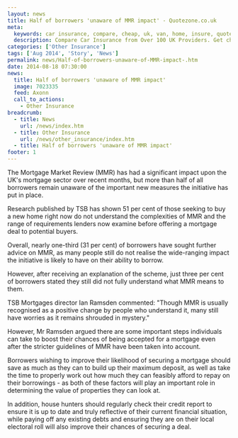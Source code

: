 ```yaml
---
layout: news
title: Half of borrowers 'unaware of MMR impact' - Quotezone.co.uk
meta:
  keywords: car insurance, compare, cheap, uk, van, home, insure, quotes, online, comparison, bike, loans, life
  description: Compare Car Insurance from Over 100 UK Providers. Get cheap quotes online now using our fast, free, secure comparison site
categories: ['Other Insurance']
tags: ['Aug 2014', 'Story', 'News']
permalink: news/Half-of-borrowers-unaware-of-MMR-impact-.htm
date: 2014-08-18 07:30:00
news:
  title: Half of borrowers 'unaware of MMR impact'
  image: 7023335
  feed: Axonn
  call_to_actions:
    - Other Insurance
breadcrumb:
  - title: News
    url: /news/index.htm
  - title: Other Insurance
    url: /news/other_insurance/index.htm
  - title: Half of borrowers 'unaware of MMR impact'
footer: 1
---
```


The Mortgage Market Review (MMR) has had a significant impact upon the UK&#39;s mortgage sector over recent months, but more than half of all borrowers remain unaware of the important new measures the initiative has put in place.

Research published by TSB has shown 51 per cent of those seeking to buy a new home right now do not understand the complexities of MMR and the range of requirements lenders now examine before offering a mortgage deal to potential buyers.

Overall, nearly one-third (31 per cent) of borrowers have sought further advice on MMR, as many people still do not realise the wide-ranging impact the initiative is likely to have on their ability to borrow.

However, after receiving an explanation of the scheme, just three per cent of borrowers stated they still did not fully understand what MMR means to them.

TSB Mortgages director Ian Ramsden commented: &quot;Though MMR is usually recognised as a positive change by people who understand it, many still have worries as it remains shrouded in mystery.&quot;

However, Mr Ramsden argued there are some important steps individuals can take to boost their chances of being accepted for a mortgage even after the stricter guidelines of MMR have been taken into account.

Borrowers wishing to improve their likelihood of securing a mortgage should save as much as they can to build up their maximum deposit, as well as take the time to properly work out how much they can feasibly afford to repay on their borrowings - as both of these factors will play an important role in determining the value of properties they can look at.

In addition, house hunters should regularly check their credit report to ensure it is up to date and truly reflective of their current financial situation, while paying off any existing debts and ensuring they are on their local electoral roll will also improve their chances of securing a deal.
